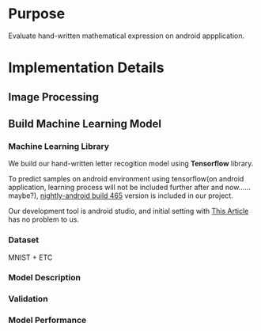 # Purpose

Evaluate hand-written mathematical expression on android appplication.

# Implementation Details

## Image Processing

## Build Machine Learning Model

### Machine Learning Library

We build our hand-written letter recogition model using **Tensorflow** library.

To predict samples on android environment using tensorflow(on android application, learning process will not be included further after and now...... maybe?), [nightly-android build 465](https://ci.tensorflow.org/view/Nightly/job/nightly-android/465/) version is included in our project.

Our development tool is android studio, and initial setting with [This Article](https://omid.al/posts/2017-02-20-Tutorial-Build-Your-First-Tensorflow-Android-App.html) has no problem to us.

### Dataset

MNIST + ETC

### Model Description
### Validation
### Model Performance

